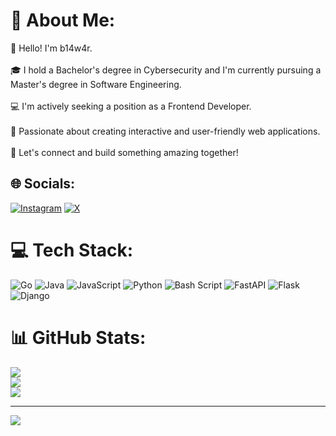 # 💫 About Me:
👋 Hello! I'm b14w4r.<br><br>🎓 I hold a Bachelor's degree in Cybersecurity and I'm currently pursuing a Master's degree in Software Engineering.<br><br>💻 I'm actively seeking a position as a Frontend Developer.<br><br>🚀 Passionate about creating interactive and user-friendly web applications.<br><br>🌟 Let's connect and build something amazing together!


## 🌐 Socials:
[![Instagram](https://img.shields.io/badge/Instagram-%23E4405F.svg?logo=Instagram&logoColor=white)](https://instagram.com/herbobra) [![X](https://img.shields.io/badge/X-black.svg?logo=X&logoColor=white)](https://x.com/b14w4r) 

# 💻 Tech Stack:
![Go](https://img.shields.io/badge/go-%2300ADD8.svg?style=for-the-badge&logo=go&logoColor=white) ![Java](https://img.shields.io/badge/java-%23ED8B00.svg?style=for-the-badge&logo=openjdk&logoColor=white) ![JavaScript](https://img.shields.io/badge/javascript-%23323330.svg?style=for-the-badge&logo=javascript&logoColor=%23F7DF1E) ![Python](https://img.shields.io/badge/python-3670A0?style=for-the-badge&logo=python&logoColor=ffdd54) ![Bash Script](https://img.shields.io/badge/bash_script-%23121011.svg?style=for-the-badge&logo=gnu-bash&logoColor=white) ![FastAPI](https://img.shields.io/badge/FastAPI-005571?style=for-the-badge&logo=fastapi) ![Flask](https://img.shields.io/badge/flask-%23000.svg?style=for-the-badge&logo=flask&logoColor=white) ![Django](https://img.shields.io/badge/django-%23092E20.svg?style=for-the-badge&logo=django&logoColor=white)
# 📊 GitHub Stats:
![](https://github-readme-stats.vercel.app/api?username=b14w4r&theme=dark&hide_border=false&include_all_commits=true&count_private=true)<br/>
![](https://github-readme-streak-stats.herokuapp.com/?user=b14w4r&theme=dark&hide_border=false)<br/>
![](https://github-readme-stats.vercel.app/api/top-langs/?username=b14w4r&theme=dark&hide_border=false&include_all_commits=true&count_private=true&layout=compact)

---
[![](https://visitcount.itsvg.in/api?id=b14w4r&icon=5&color=4)](https://visitcount.itsvg.in)

<!-- Proudly created with GPRM ( https://gprm.itsvg.in ) -->
